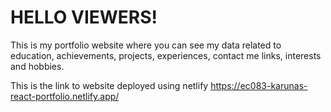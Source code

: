 # HELLO VIEWERS!

This is my portfolio website where you can see my data related to education, achievements, projects, experiences, contact me links, interests and hobbies.

This is the link to website deployed using netlify
https://ec083-karunas-react-portfolio.netlify.app/

